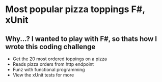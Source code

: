 # Most popular pizza toppings F#, xUnit
## Why...? I wanted to play with F#, so thats how I wrote this coding challenge

- Get the 20 most ordered toppings on a pizza
- Reads pizza orders from http endpoint
- Funz with functional programming
- View the xUnit tests for more
